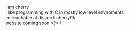 i am cherry \
i like programming with C in mostly low level enviroments \
im reachable at discord: cherryl1k \
website coming soon <?> \
